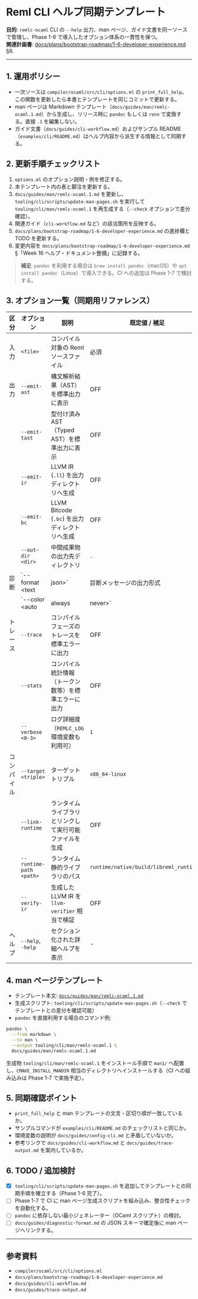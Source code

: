 # Reml CLI ヘルプ同期テンプレート

**目的**: `remlc-ocaml` CLI の `--help` 出力、man ページ、ガイド文書を同一ソースで管理し、Phase 1-6 で導入したオプション体系の一貫性を保つ。  
**関連計画書**: [docs/plans/bootstrap-roadmap/1-6-developer-experience.md](../plans/bootstrap-roadmap/1-6-developer-experience.md) §6.

---

## 1. 運用ポリシー
- 一次ソースは `compiler/ocaml/src/cli/options.ml` の `print_full_help`。この関数を更新したら本書とテンプレートを同じコミットで更新する。
- man ページは Markdown テンプレート（`docs/guides/man/remlc-ocaml.1.md`）から生成し、リリース時に `pandoc` もしくは `ronn` で変換する。直接 `.1` を編集しない。
- ガイド文書（`docs/guides/cli-workflow.md`）およびサンプル README（`examples/cli/README.md`）はヘルプ内容から派生する情報として同期する。

## 2. 更新手順チェックリスト
1. `options.ml` のオプション説明・例を修正する。
2. 本テンプレート内の表と脚注を更新する。
3. `docs/guides/man/remlc-ocaml.1.md` を更新し、`tooling/cli/scripts/update-man-pages.sh` を実行して `tooling/cli/man/remlc-ocaml.1` を再生成する（`--check` オプションで差分確認）。
4. 関連ガイド（`cli-workflow.md` など）の該当箇所を反映する。
5. `docs/plans/bootstrap-roadmap/1-6-developer-experience.md` の進捗欄と TODO を更新する。
6. 変更内容を `docs/plans/bootstrap-roadmap/1-6-developer-experience.md` §「Week 16 ヘルプ・ドキュメント整備」に記録する。

> **補足**: `pandoc` を利用する場合は `brew install pandoc`（macOS）や `apt install pandoc`（Linux）で導入できる。CI への追加は Phase 1-7 で検討する。

## 3. オプション一覧（同期用リファレンス）

| 区分 | オプション | 説明 | 既定値 / 補足 |
| --- | --- | --- | --- |
| 入力 | `<file>` | コンパイル対象の Reml ソースファイル | 必須 |
| 出力 | `--emit-ast` | 構文解析結果（AST）を標準出力に表示 | OFF |
|  | `--emit-tast` | 型付け済み AST（Typed AST）を標準出力に表示 | OFF |
|  | `--emit-ir` | LLVM IR (`.ll`) を出力ディレクトリへ生成 | OFF |
|  | `--emit-bc` | LLVM Bitcode (`.bc`) を出力ディレクトリへ生成 | OFF |
|  | `--out-dir <dir>` | 中間成果物の出力先ディレクトリ | `.` |
| 診断 | `--format <text|json>` | 診断メッセージの出力形式 | `text` |
|  | `--color <auto|always|never>` | カラー表示のモード切替 | `auto`（`NO_COLOR` で強制 OFF） |
| トレース | `--trace` | コンパイルフェーズのトレースを標準エラーに出力 | OFF |
|  | `--stats` | コンパイル統計情報（トークン数等）を標準エラーに出力 | OFF |
|  | `--verbose <0-3>` | ログ詳細度（`REMLC_LOG` 環境変数も利用可） | `1` |
| コンパイル | `--target <triple>` | ターゲットトリプル | `x86_64-linux` |
|  | `--link-runtime` | ランタイムライブラリとリンクして実行可能ファイルを生成 | OFF |
|  | `--runtime-path <path>` | ランタイム静的ライブラリのパス | `runtime/native/build/libreml_runtime.a` |
|  | `--verify-ir` | 生成した LLVM IR を `llvm-verifier` 相当で検証 | OFF |
| ヘルプ | `--help`, `-help` | セクション化された詳細ヘルプを表示 | - |

## 4. man ページテンプレート
- テンプレート本文: [`docs/guides/man/remlc-ocaml.1.md`](man/remlc-ocaml.1.md)
- 生成スクリプト: `tooling/cli/scripts/update-man-pages.sh`（`--check` でテンプレートとの差分を確認可能）
- `pandoc` を直接利用する場合のコマンド例:

```bash
pandoc \
  --from markdown \
  --to man \
  --output tooling/cli/man/remlc-ocaml.1 \
  docs/guides/man/remlc-ocaml.1.md
```

生成物 `tooling/cli/man/remlc-ocaml.1` をインストール手順で `man1/` へ配置し、`CMAKE_INSTALL_MANDIR` 相当のディレクトリへインストールする（CI への組み込みは Phase 1-7 で実施予定）。

## 5. 同期確認ポイント
- `print_full_help` と man テンプレートの文言・区切り順が一致しているか。
- サンプルコマンドが `examples/cli/README.md` のチェックリストと同じか。
- 環境変数の説明が `docs/guides/config-cli.md` と矛盾していないか。
- 参考リンクで `docs/guides/cli-workflow.md` と `docs/guides/trace-output.md` を案内しているか。

## 6. TODO / 追加検討
- [x] `tooling/cli/scripts/update-man-pages.sh` を追加してテンプレートとの同期手順を確立する（Phase 1-6 完了）。
- [ ] Phase 1-7 で CI に man ページ生成スクリプトを組み込み、整合性チェックを自動化する。
- [ ] `pandoc` に依存しない最小ジェネレーター（OCaml スクリプト）の検討。
- [ ] `docs/guides/diagnostic-format.md` の JSON スキーマ確定後に man ページへリンクする。

---

## 参考資料
- `compiler/ocaml/src/cli/options.ml`
- `docs/plans/bootstrap-roadmap/1-6-developer-experience.md`
- `docs/guides/cli-workflow.md`
- `docs/guides/trace-output.md`
